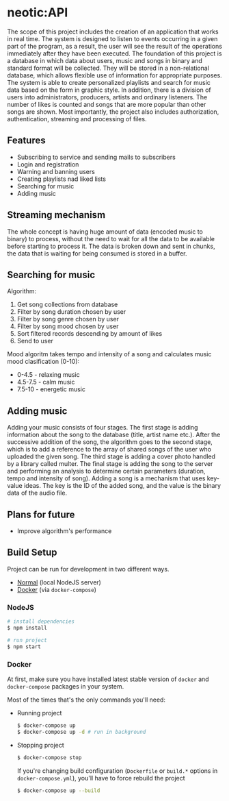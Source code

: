 # neotic:API

The scope of this project includes the creation of an application that works in real time. The system is designed to listen to events occurring in a given part of the program, as a result, the user will see the result of the operations immediately after they have been executed. The foundation of this project is a database in which data about users, music and songs in binary and standard format will be collected. They will be stored in a non-relational database, which allows flexible use of information for appropriate purposes. The system is able to create personalized playlists and search for music data based on the form in graphic style. In addition, there is a division of users into administrators, producers, artists and ordinary listeners. The number of likes is counted and songs that are more popular than other songs are shown. Most importantly, the project also includes authorization, authentication, streaming and processing of files.

## Features

- Subscribing to service and sending mails to subscribers
- Login and registration
- Warning and banning users
- Creating playlists nad liked lists
- Searching for music
- Adding music

## Streaming mechanism

The whole concept is having huge amount of data (encoded music to binary) to process, without the need to wait for all the data to be available before starting to process it. The data is broken down and sent in chunks, the data that is waiting for being consumed is stored in a buffer.

## Searching for music

Algorithm:

1. Get song collections from database
2. Filter by song duration chosen by user
3. Filter by song genre chosen by user
4. Filter by song mood chosen by user
5. Sort filtered records descending by amount of likes
6. Send to user

Mood algoritm takes tempo and intensity of a song and calculates music mood clasification (0-10):

- 0-4.5 - relaxing music
- 4.5-7.5 - calm music
- 7.5-10 - energetic music

## Adding music

Adding your music consists of four stages. The first stage is adding information about the song to the database (title, artist name etc.). After the successive addition of the song, the algorithm goes to the second stage, which is to add a reference to the array of shared songs of the user who uploaded the given song. The third stage is adding a cover photo handled by a library called multer. The final stage is adding the song to the server and performing an analysis to determine certain parameters (duration, tempo and intensity of song). Adding a song is a mechanism that uses key-value ideas. The key is the ID of the added song, and the value is the binary data of the audio file.

## Plans for future

- Improve algorithm's performance

## Build Setup

Project can be run for development in two different ways.

- [Normal](#nodejs) (local NodeJS server)
- [Docker](#docker) (via `docker-compose`)

### NodeJS

```bash
# install dependencies
$ npm install

# run project
$ npm start
```

### Docker

At first, make sure you have installed latest stable version of `docker` and `docker-compose` packages in your system.

Most of the times that's the only commands you'll need:

- Running project
  ```bash
  $ docker-compose up
  $ docker-compose up -d # run in background
  ```
- Stopping project

  ```bash
  $ docker-compose stop
  ```

  If you're changing build configuration (`Dockerfile` or `build.*` options in `docker-compose.yml`), you'll have to force rebuild the project

  ```bash
  $ docker-compose up --build
  ```
